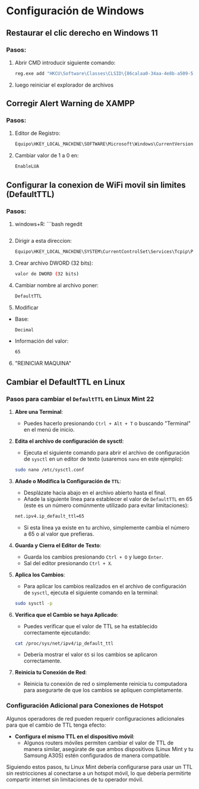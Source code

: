 # Configuración de Windows

## Restaurar el clic derecho en Windows 11
### Pasos:
1. Abrir CMD introducir siguiente comando:
    ```bash
    reg.exe add "HKCU\Software\Classes\CLSID\{86calaa0-34aa-4e8b-a509-50c905bae2a2}\InprocServer32"/f/ve
    ```

2. luego reiniciar el explorador de archivos

## Corregir Alert Warning de XAMPP
### Pasos:
1. Editor de Registro:
    ```bash
    Equipo\HKEY_LOCAL_MACHINE\SOFTWARE\Microsoft\Windows\CurrentVersion\Policies\System
    ```

2. Cambiar valor de 1 a 0 en:
    ```bash
    EnableLUA
    ```

## Configurar la conexion de WiFi movil sin limites (DefaultTTL)
### Pasos:
1. windows+R:
        ```bash
    regedit
    ```

2. Dirigir a esta direccion:
    ```bash
    Equipo\HKEY_LOCAL_MACHINE\SYSTEM\CurrentControlSet\Services\Tcpip\Parameters
    ```

3. Crear archivo DWORD (32 bits):
    ```bash
    valor de DWORD (32 bits)
    ```

4. Cambiar nombre al archivo poner:
    ```bash
    DefaultTTL
    ```

5. Modificar
- Base:
    ```bash
    Decimal
    ```
- Información del valor: 
    ```bash
    65
    ```

6. "REINICIAR MAQUINA"

## Cambiar el DefaultTTL en Linux

### Pasos para cambiar el `DefaultTTL` en Linux Mint 22

1. **Abre una Terminal**:
   - Puedes hacerlo presionando `Ctrl + Alt + T` o buscando "Terminal" en el menú de inicio.

2. **Edita el archivo de configuración de sysctl**:
   - Ejecuta el siguiente comando para abrir el archivo de configuración de `sysctl` en un editor de texto (usaremos `nano` en este ejemplo):
   ```bash
   sudo nano /etc/sysctl.conf
   ```

3. **Añade o Modifica la Configuración de `TTL`**:
   - Desplázate hacia abajo en el archivo abierto hasta el final.
   - Añade la siguiente línea para establecer el valor de `DefaultTTL` en 65 (este es un número comúnmente utilizado para evitar limitaciones):
   ```bash
   net.ipv4.ip_default_ttl=65
   ```
   - Si esta línea ya existe en tu archivo, simplemente cambia el número a 65 o al valor que prefieras.

4. **Guarda y Cierra el Editor de Texto**:
   - Guarda los cambios presionando `Ctrl + O` y luego `Enter`.
   - Sal del editor presionando `Ctrl + X`.

5. **Aplica los Cambios**:
   - Para aplicar los cambios realizados en el archivo de configuración de `sysctl`, ejecuta el siguiente comando en la terminal:
   ```bash
   sudo sysctl -p
   ```

6. **Verifica que el Cambio se haya Aplicado**:
   - Puedes verificar que el valor de TTL se ha establecido correctamente ejecutando:
   ```bash
   cat /proc/sys/net/ipv4/ip_default_ttl
   ```
   - Debería mostrar el valor `65` si los cambios se aplicaron correctamente.

7. **Reinicia tu Conexión de Red**:
   - Reinicia tu conexión de red o simplemente reinicia tu computadora para asegurarte de que los cambios se apliquen completamente.

### Configuración Adicional para Conexiones de Hotspot

Algunos operadores de red pueden requerir configuraciones adicionales para que el cambio de TTL tenga efecto:

- **Configura el mismo TTL en el dispositivo móvil**:
  - Algunos routers móviles permiten cambiar el valor de TTL de manera similar, asegúrate de que ambos dispositivos (Linux Mint y tu Samsung A30S) estén configurados de manera compatible.

Siguiendo estos pasos, tu Linux Mint debería configurarse para usar un TTL sin restricciones al conectarse a un hotspot móvil, lo que debería permitirte compartir internet sin limitaciones de tu operador móvil.